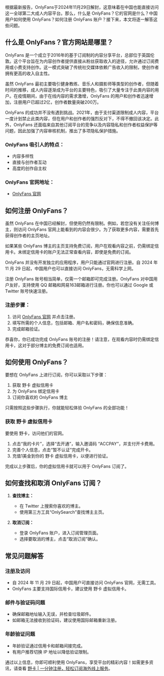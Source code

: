 根据最新报告，OnlyFans于2024年11月29日解封，这意味着在中国也能直接访问这一全球第二大成人内容平台。那么，什么是 OnlyFans？它的官网是什么？中国用户如何使用 OnlyFans？如何注册 OnlyFans 账户？接下来，本文将逐一解答这些问题。

## 什么是 OnlyFans？官方网站是哪里？

OnlyFans 是一个成立于2016年的基于订阅制的内容分享平台，总部位于英国伦敦。这个平台旨在为内容创作者提供直接从粉丝获取收入的途径，允许通过订阅费用或小费支持创作。这一模式突破了传统社交媒体依赖广告收入的限制，使创作者拥有更高的收入自主性。

虽然 OnlyFans 最初主要吸引健身教练、音乐人和摄影师等类型的创作者，但随着时间的推移，成人内容逐渐成为平台的主要特色，吸引了大量专注于此类内容的用户。在疫情期间，由于在线内容的需求激增，OnlyFans 的用户和创作者迅速增加，注册用户已超过2亿，创作者数量突破200万。

OnlyFans 的成功并不没有遇到挑战。2021年，由于支付渠道限制成人内容，平台一度计划禁止此类内容，但在用户和创作者的强烈反对下，不得不撤回该决定。此外，OnlyFans 还面临来自其他订阅平台的竞争以及内容隐私和创作者权益保护等问题，因此加强了内容审核机制，推出了多项隐私保护措施。

### OnlyFans 吸引人的特点：

- 内容多样性
- 直接与创作者互动
- 高度的创作自主权

### OnlyFans 官网地址：

- [OnlyFans 官网](https://bit.ly/bewildcard)

## 如何注册 OnlyFans？

虽然 OnlyFans 在中国已经解封，但使用仍然有限制。例如，若您没有关注任何博主，则访问 OnlyFans 官网上能看到的内容会很少。为了获取更多内容，需要首先获得创作者的主页地址。

如果某些 OnlyFans 博主的主页支持免费订阅，用户在观看内容之前，仍需绑定信用卡。未绑定信用卡的账户无法正常查看内容，即使是免费的订阅。

OnlyFans 并没有开发独立的应用程序，用户只能通过官网进行注册。自 2024 年 11 月 29 日起，中国用户也可以直接访问 OnlyFans，无需科学上网。

注册 OnlyFans 账号相当简单，仅需一个邮箱即可完成注册。OnlyFans 对中国用户友好，支持使用 QQ 邮箱和网易163邮箱进行注册。你也可以通过 Google 或 Twitter 账号快速注册。

### 注册步骤：

1. 访问 [OnlyFans 官网](https://bit.ly/bewildcard) 并点击注册。
2. 填写所需的个人信息，包括邮箱、用户名和密码，确保信息准确。
3. 完成邮箱验证。

恭喜你，你已成功完成 OnlyFans 账号的注册！请注意，在观看内容时仍需绑定信用卡，这对于部分博主的免费订阅也适用。

## 如何使用 OnlyFans？

要想在 OnlyFans 上进行订阅，你可以采取以下步骤：

1. 获取 野卡 虚拟信用卡
2. 为 OnlyFans 绑定信用卡
3. 订阅你喜欢的 OnlyFans 博主

只需按照这些步骤执行，你就能轻松体验 OnlyFans 的全部功能！

### 获取 野卡 虚拟信用卡

要使用 野卡，访问他们的官网。

1. 点击“我的卡片”，选择“去开通”，输入邀请码 “ACCPAY”，并支付开卡费用。
2. 完善个人信息，点击“暂不认证”完成开卡。
3. 充值1美金到你的 野卡 虚拟信用卡，以便进行验证。

完成以上步骤后，你的虚拟信用卡就可以用于 OnlyFans 订阅了。

## 如何查找和取消 OnlyFans 订阅？

1. **查找博主：**
   - 在 Twitter 上搜索你喜欢的博主。
   - 使用第三方工具“OnlySearch”查找博主主页。

2. **取消订阅：**
   - 登录 OnlyFans 账户，进入订阅管理页面。
   - 选择要取消的博主，点击“取消订阅”确认。

## 常见问题解答

### 注册及访问

- 自 2024 年 11 月 29 日起，中国用户可直接访问 OnlyFans 官网，无需工具。
- OnlyFans 主要支持国际信用卡，建议使用 野卡 虚拟信用卡。

### 邮件与验证码问题

- 确保邮箱地址输入无误，并检查垃圾邮件。
- 如邮箱无法接收到验证码，建议使用国际邮箱重新注册。

### 年龄验证问题

- 年龄验证通过信用卡和邮箱间接完成。
- 有用户推荐切换 IP 地址以降低验证限制。

通过以上信息，你即可顺利使用 OnlyFans，享受平台的精彩内容！如需更多资讯，请查看 [野卡 | 一分钟注册，轻松订阅海外线上服务](https://bit.ly/bewildcard)。